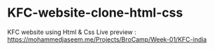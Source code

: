 # KFC-website-clone-html-css

KFC website using Html & Css Live preview : https://mohammedjaseem.me/Projects/BroCamp/Week-01/KFC-india
